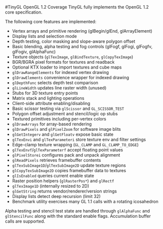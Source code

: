 #TinyGL OpenGL 1.2 Coverage
TinyGL fully implements the OpenGL 1.2 core specification.

The following core features are implemented:

- Vertex arrays and primitive rendering (glBegin/glEnd, glArrayElement)
- Display lists and selection mode
- Depth testing, color masking and slope-aware polygon offset
- Basic blending, alpha testing and fog controls (glFogf, glFogi, glFogfv,
  glFogiv, glAlphaFunc)
- Texture objects (`glTexImage`, `glBindTexture`, `glCopyTexImage`)
- BGR/BGRA pixel formats for textures and readback
- Optional KTX loader to import textures and cube maps
- `glDrawRangeElements` for indexed vertex drawing
- `glDrawElements` convenience wrapper for indexed drawing
- `glDepthFunc` selects depth test comparison
- `glLineWidth` updates line raster width (unused)
- Stubs for 3D texture entry points
- Matrix stack and lighting operations
- Client-side attribute enabling/disabling
- Basic scissor testing via `glScissor` and `GL_SCISSOR_TEST`
- Polygon offset adjustment and stencil/logic op stubs
- Textured primitives including per-vertex colors
- `glDrawArrays` for array-based rendering
- `glDrawPixels` and `glPixelZoom` for software image blits
- `glGetIntegerv` and `glGetFloatv` expose basic state
- `glTexEnvi` and `glTexParameteri` store texture env and filter settings
- Edge-clamp texture wrapping (`GL_CLAMP` and `GL_CLAMP_TO_EDGE`)
- `glTexEnvf`/`glTexParameterf` accept floating point values
- `glPixelStorei` configures pack and unpack alignment
- `glReadPixels` retrieves framebuffer contents
- `glTexSubImage1D`/`glTexSubImage2D` update texture regions
- `glCopyTexSubImage2D` copies framebuffer data to textures
- `glIsEnabled` queries current enable state
- Raster position helpers (`glRasterPos*`) and `glRectf`
- `glTexImage1D` (internally resized to 2D)
- `glGetString` returns vendor/renderer/version strings
- Display lists detect deep recursion (limit 32)
- Benchmark utility exercises many GL 1.1 calls with a rotating icosahedron

Alpha testing and stencil test state are handled through `glAlphaFunc`
and `glStencilFunc` along with the standard enable flags. Accumulation
buffer calls are supported.
